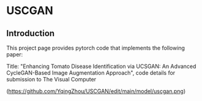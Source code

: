 # USCGAN
## Introduction
This project page provides pytorch code that implements the following paper:

Title: "Enhancing Tomato Disease Identification via UCSGAN: An Advanced CycleGAN-Based Image Augmentation Approach",
code details for submission to The Visual Computer

(https://github.com/YqingZhou/USCGAN/edit/main/model/uscgan.png)

